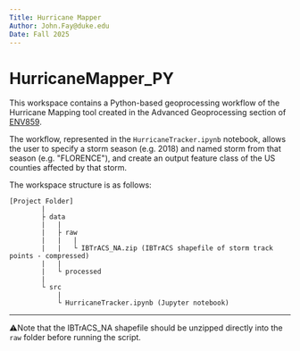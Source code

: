 ```yaml
---
Title: Hurricane Mapper
Author: John.Fay@duke.edu
Date: Fall 2025 
---
```


# HurricaneMapper_PY

This workspace contains a Python-based geoprocessing workflow of the Hurricane Mapping tool created in the Advanced Geoprocessing section of [ENV859](https://env859.github.io). 

The workflow, represented in the `HurricaneTracker.ipynb` notebook, allows the user to specify a storm season (e.g. 2018) and named storm from that season (e.g. "FLORENCE"), and create an output  feature class of the US counties affected by that storm. 

The workspace structure is as follows:

```text
[Project Folder] 
		|
		├ data 
		|	|
		|	├ raw
		|	|	|
		|	|	└ IBTrACS_NA.zip (IBTrACS shapefile of storm track points - compressed)
		|	|	
		|	└ processed
		|
		└ src
			|
			└ HurricaneTracker.ipynb (Jupyter notebook)
```

---

⚠️Note that the IBTrACS_NA shapefile should be unzipped directly into the `raw` folder before running the script.
